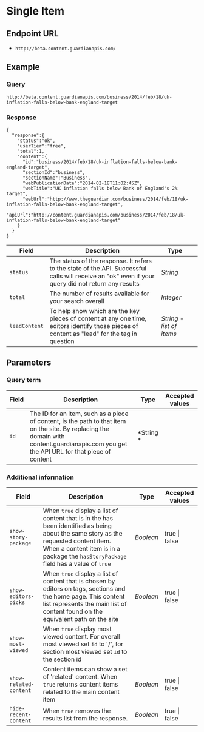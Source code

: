 Single Item
=======

## Endpoint URL
* `http://beta.content.guardianapis.com/`

## Example

### Query

`http://beta.content.guardianapis.com/business/2014/feb/18/uk-inflation-falls-below-bank-england-target`

### Response

    {
      "response":{
        "status":"ok",
        "userTier":"free",
        "total":1,
        "content":{
          "id":"business/2014/feb/18/uk-inflation-falls-below-bank-england-target",
          "sectionId":"business",
          "sectionName":"Business",
          "webPublicationDate":"2014-02-18T11:02:45Z",
          "webTitle":"UK inflation falls below Bank of England's 2% target",
          "webUrl":"http://www.theguardian.com/business/2014/feb/18/uk-inflation-falls-below-bank-england-target",
          "apiUrl":"http://content.guardianapis.com/business/2014/feb/18/uk-inflation-falls-below-bank-england-target"
        }
      }
    }

Field  | Description | Type |  |
------ | ----------- | ---- |--|
`status` | The status of the response. It refers to the state of the API. Successful calls will receive an "ok" even if your query did not return any results |  *String*
`total` |  The number of results available for your search overall | *Integer*
`leadContent` |   To help show which are the key pieces of content at any one time, editors identify those pieces of content as "lead" for the tag in question | *String - list of items*

## Parameters

### Query term

Field  | Description | Type | Accepted values |
------ | ----------- | ---- |-----------------|
 `id`  |  The ID for an item, such as a piece of content, is the path to that item on the site. By replacing the domain with content.guardianapis.com you get the API URL for that piece of content | *String * | 


### Additional information

Field  | Description | Type | Accepted values |
------ | ----------- | ---- |-----------------|
`show-story-package` | When `true` display a list of content that is in the has been identified as being about the same story as the requested content item. When a content item is in a package the `hasStoryPackage` field has a value of `true` | *Boolean* | true \| false
`show-editors-picks` | When `true` display a list of content that is chosen by editors on tags, sections and the home page. This content list represents the main list of content found on the equivalent path on the site | *Boolean* | true \| false
`show-most-viewed` | When `true` display most viewed content. For overall most viewed set `id` to '/', for section most viewed set `id` to the section id
`show-related-content` | Content items can show a set of 'related' content. When `true` returns content items related to the main content item  | *Boolean* | true \| false 
`hide-recent-content` |  When `true` removes the results list from the response. | *Boolean* | true \| false


